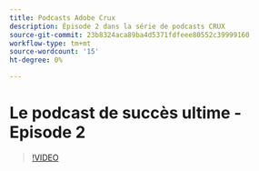 ```yaml
---
title: Podcasts Adobe Crux
description: Épisode 2 dans la série de podcasts CRUX
source-git-commit: 23b8324aca89ba4d5371fdfeee80552c39999160
workflow-type: tm+mt
source-wordcount: '15'
ht-degree: 0%

---
```


# Le podcast de succès ultime - Episode 2

>[!VIDEO](https://video.tv.adobe.com/v/3428674?quality=12learn=on)

